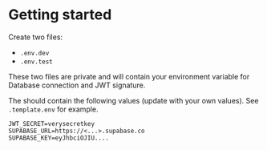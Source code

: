 # Getting started

Create two files:
- `.env.dev`
- `.env.test`

These two files are private and will contain your environment variable for Database connection and JWT signature.

The should contain the following values (update with your own values). See `.template.env` for example.
```
JWT_SECRET=verysecretkey
SUPABASE_URL=https://<...>.supabase.co
SUPABASE_KEY=eyJhbciOJIU....

```
